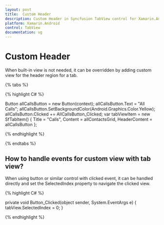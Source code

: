```yaml
---
layout: post
title:  Custom Header
description: Custom Header in Syncfusion TabView control for Xamarin.Android platform
platform: Xamarin.Android
control: TabView
documentation: ug
---
```


# Custom Header 

When built-in view is not needed, it can be overridden by adding custom view for the header region for a tab. 

{% tabs %}

{% highlight C# %}

Button allCallsButton = new Button(context);
allCallsButton.Text = "All Calls";
allCallsButton.SetBackgroundColor(Android.Graphics.Color.Yellow);
allCallsButton.Clicked += AllCallsButton_Clicked;
var tabViewItem = new SfTabItem()
{
Title = "Calls",
Content = allContactsGrid,
HeaderContent = allCallsButton
};
			
{% endhighlight %}

{% endtabs %}

## How to handle events for custom view with tab view?

When using button or similar control with clicked event, it can be handled directly and set the SelectedIndex property to navigate the clicked view.

{% highlight C# %}

private void Button_Clicked(object sender, System.EventArgs e)
{
tabView.SelectedIndex = 0;
}
			
{% endhighlight %}

